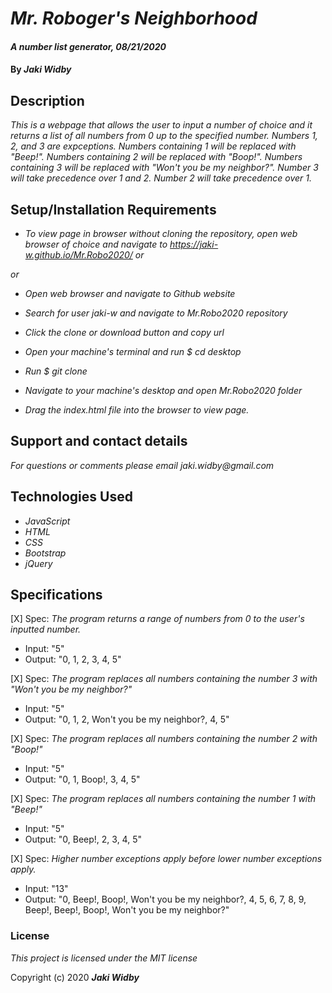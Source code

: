 # _Mr. Roboger's Neighborhood_

#### _A number list generator, 08/21/2020_

#### By _**Jaki Widby**_

## Description

_This is a webpage that allows the user to input a number of choice and it returns a list of all numbers from 0 up to the specified number. Numbers 1, 2, and 3 are expceptions. Numbers containing 1 will be replaced with "Beep!". Numbers containing 2 will be replaced with "Boop!". Numbers containing 3 will be replaced with "Won't you be my neighbor?". Number 3 will take precedence over 1 and 2. Number 2 will take precedence over 1._

## Setup/Installation Requirements

* _To view page in browser without cloning the repository, open web browser of choice and navigate to https://jaki-w.github.io/Mr.Robo2020/_
_or_




_or_

* _Open web browser and navigate to Github website_

* _Search for user jaki-w and navigate to Mr.Robo2020 repository_

* _Click the clone or download button and copy url_

* _Open your machine's terminal and run $ cd desktop_

* _Run $ git clone_

* _Navigate to your machine's desktop and open Mr.Robo2020 folder_

* _Drag the index.html file into the browser to view page._


## Support and contact details

_For questions or comments please email jaki.widby@gmail.com_

## Technologies Used

* _JavaScript_
* _HTML_
* _CSS_
* _Bootstrap_
* _jQuery_

## Specifications

[X] Spec: _The program returns a range of numbers   from 0 to the user's inputted number._
  * Input: "5"
  * Output: "0, 1, 2, 3, 4, 5"

[X] Spec: _The program replaces all numbers containing the number 3 with "Won't you be my neighbor?"_
  * Input: "5"
  * Output: "0, 1, 2, Won't you be my neighbor?, 4, 5"

[X] Spec: _The program replaces all numbers containing the number 2 with "Boop!"_
  * Input: "5"
  * Output: "0, 1, Boop!, 3, 4, 5"

[X] Spec: _The program replaces all numbers containing the number 1 with "Beep!"_
  * Input: "5"
  * Output: "0, Beep!, 2, 3, 4, 5"

[X] Spec: _Higher number exceptions apply before lower number exceptions apply._
  * Input: "13"
  * Output: "0, Beep!, Boop!, Won't you be my neighbor?, 4, 5, 6, 7, 8, 9, Beep!, Beep!, Boop!, Won't you be my neighbor?"

### License

*This project is licensed under the MIT license*

Copyright (c) 2020 **_Jaki Widby_**